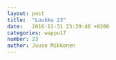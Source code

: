 ```yaml
---
layout: post
title:  "Luukku 23"
date:   2016-12-31 23:39:46 +0200
categories: wappu17
number: 23
author: Juuso Mikkonen
---
```

